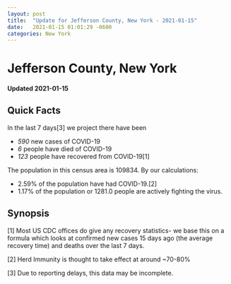 ```yaml
---
layout: post
title:  "Update for Jefferson County, New York - 2021-01-15"
date:   2021-01-15 01:01:29 -0600
categories: New York
---
```


# Jefferson County, New York
#### Updated 2021-01-15

## Quick Facts

In the last 7 days[3] we project there have been
- *590* new cases of COVID-19
- *6* people have died of COVID-19
- *123* people have recovered from COVID-19[1]

The population in this census area is 109834. By our calculations:
- 2.59% of the population have had COVID-19.[2]
- 1.17% of the population or 1281.0 people are actively fighting the virus.

## Synopsis




[1] Most US CDC offices do give any recovery statistics- we base this on a formula which looks at confirmed new cases
15 days ago (the average recovery time) and deaths over the last 7 days.

[2] Herd Immunity is thought to take effect at around ~70-80%

[3] Due to reporting delays, this data may be incomplete.
 
    